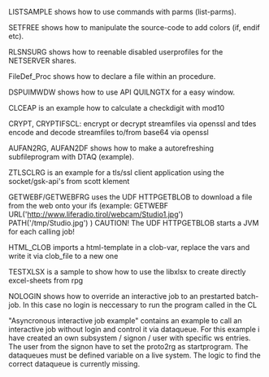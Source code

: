 LISTSAMPLE shows how to use commands with parms (list-parms).

SETFREE shows how to manipulate the source-code to add colors (if, endif etc).

RLSNSURG shows how to reenable disabled userprofiles for the NETSERVER shares.

FileDef_Proc shows how to declare a file within an procedure.

DSPUIMWDW shows how to use API QUILNGTX for a easy window.

CLCEAP is an example how to calculate a checkdigit with mod10

CRYPT, CRYPTIFSCL: encrypt or decrypt streamfiles via openssl and tdes
                   encode and decode streamfiles to/from base64 via openssl

AUFAN2RG, AUFAN2DF shows how to make a autorefreshing subfileprogram with DTAQ (example).

ZTLSCLRG is an example for a tls/ssl client application using the socket/gsk-api's from scott klement

GETWEBF/GETWEBFRG uses the UDF HTTPGETBLOB to download a file from the web onto your ifs 
   (example: GETWEBF URL('http://www.liferadio.tirol/webcam/Studio1.jpg') PATH('/tmp/Studio.jpg') )
   CAUTION! The UDF HTTPGETBLOB starts a JVM for each calling job!

HTML_CLOB imports a html-template in a clob-var, replace the vars and write it via clob_file to a new one

TESTXLSX is a sample to show how to use the libxlsx to create directly excel-sheets from rpg

NOLOGIN shows how to override an interactive job to an prestarted batch-job. In this case no login is neccessary to run the program called in the CL

"Asyncronous interactive job example" contains an example to call an interactive job without login and control it via dataqueue.
For this example i have created an own subsystem / signon / user with specific ws entries. 
The user from the signon have to set the proto2rg as startprogram. 
The dataqueues must be defined variable on a live system. The logic to find the correct dataqueue is currently missing.
